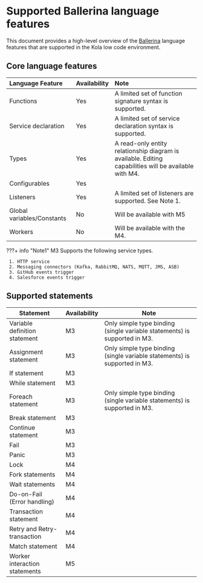 # Supported Ballerina language features

This document provides a high-level overview of the [Ballerina](https://ballerina.io) language features that are supported in the Kola low code environment.  


## Core language features

| Language Feature           | Availability | Note                                                                                                  |
|:---------------------------|:-------------|:------------------------------------------------------------------------------------------------------|
| Functions                  | Yes          | A limited set of function signature syntax is supported.                                              |
| Service declaration        | Yes          | A limited set of service declaration syntax is supported.                                             |
| Types                      | Yes          | A read-only entity relationship diagram is available. Editing capabilities will be available with M4. |
| Configurables              | Yes          |                                                                                                       |
| Listeners                  | Yes          | A limited set of listeners are supported. See Note 1.                                                 |
| Global variables/Constants | No           | Will be available with M5                                                                             |
| Workers                    | No           | Will be available with the M4.                                                                        |



???+ info "Note1"
      M3 Supports the following service types.

     1. HTTP service
     2. Messaging connectors (Kafka, RabbitMQ, NATS, MQTT, JMS, ASB)
     3. GitHub events trigger
     4. Salesforce events trigger

## Supported statements
| Statement                     | Availability | Note                                                                                      |
|-------------------------------|--------------|-------------------------------------------------------------------------------------------|
| Variable definition statement | M3           | Only simple type binding (single variable statements) is supported in M3.                 |
| Assignment statement          | M3           | Only simple type binding (single variable statements) is supported in M3.                 |
| If statement                  | M3           |                                                                                           |
| While statement               | M3           |                                                                                           |
| Foreach statement             | M3           | Only simple type binding (single variable statements) is supported in M3.                 |
| Break statement               | M3           |                                                                                           |
| Continue statement            | M3           |                                                                                           |
| Fail                          | M3           |                                                                                           |
| Panic                         | M3           |                                                                                           |
| Lock                          | M4           |                                                                                           |
| Fork statements               | M4           |                                                                                           |
| Wait statements               | M4           |                                                                                           |
| Do-on-Fail (Error handling)   | M4           |                                                                                           |
| Transaction statement         | M4           |                                                                                           |
| Retry and Retry-transaction   | M4           |                                                                                           |
| Match statement               | M4           |                                                                                           |
| Worker interaction statements | M5           |                                                                                           |



